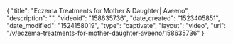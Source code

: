 {
    "title": "Eczema Treatments for Mother & Daughter| Aveeno",
    "description": "",
    "videoid": "158635736",
    "date_created": "1523405851",
    "date_modified": "1524158019",
    "type": "captivate",
    "layout": "video",
    "url": "\/v\/eczema-treatments-for-mother-daughter-aveeno\/158635736"
}